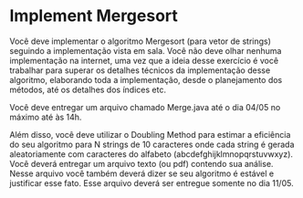 # Implement Mergesort

Você deve implementar o algoritmo Mergesort (para vetor de strings) seguindo a implementação vista em sala. Você não deve olhar nenhuma implementação na internet, uma vez que a ideia desse exercício é você trabalhar para superar os detalhes técnicos da implementação desse algoritmo, elaborando toda a implementação, desde o planejamento dos métodos, até os detalhes dos índices etc.

Você deve entregar um arquivo chamado Merge.java até o dia 04/05 no máximo até às 14h.

Além disso, você deve utilizar o Doubling Method para estimar a eficiência do seu algoritmo para N strings de 10 caracteres onde cada string é gerada aleatoriamente com caracteres do alfabeto (abcdefghijklmnopqrstuvwxyz). Você deverá entregar um arquivo texto (ou pdf) contendo sua análise. Nesse arquivo você também deverá dizer se seu algoritmo é estável e justificar esse fato. Esse arquivo deverá ser entregue somente no dia 11/05. 
